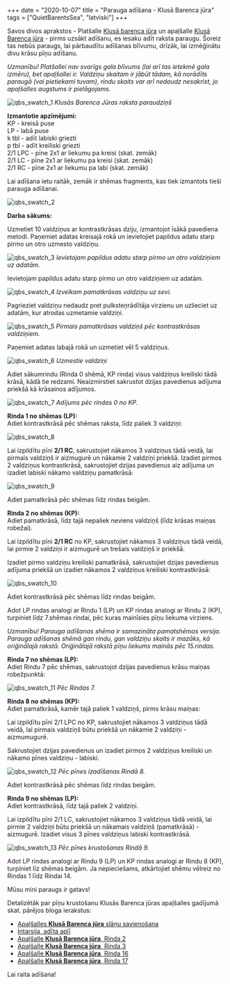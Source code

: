 +++
date = "2020-10-07"
title = "Parauga adīšana - Klusā Barenca jūra"
tags = ["QuietBarentsSea", "latviski"]
+++

Savos divos aprakstos - Platšalle [Klusā barenca jūra](https://www.ravelry.com/patterns/library/quiet-barents-sea-stole) un apaļšalle [Klusā Barenca jūra](https://www.ravelry.com/patterns/library/quiet-barents-sea-cowl) - pirms uzsākt adīšanu, es iesaku adīt raksta paraugu. Šoreiz tas nebūs paraugs, lai pārbaudītu adīšanas blīvumu, drīzāk, lai izmēģinātu divu krāsu pīņu adīšanu.

<!--more-->

*Uzmanību! Platšallei nav svarīgs gala blīvums (lai arī tas ietekmē gala izmēru), bet apaļšallei ir. Valdziņu skaitam ir jābūt tādam, kā norādīts paraugā (vai pietiekami tuvam), rindu skaits var arī nedaudz nesakrist, jo apaļšalles augstums ir pielāgojams.*

![qbs_swatch_1](../images/qbs_swatch_1.webp)
*Klusās Barenca Jūras raksta paraudziņš*

**Izmantotie apzīmējumi:**  
KP - kreisā puse  
LP - labā puse  
k tbl - adīt labiski griezti  
p tbl - adīt kreiliski griezti  
2/1 LPC - pīne 2x1 ar liekumu pa kreisi (skat. zemāk)  
2/1 LC - pīne 2x1 ar liekumu pa kreisi (skat. zemāk)  
2/1 RC - pīne 2x1 ar liekumu pa labi (skat. zemāk)  

Lai adīšana ietu raitāk, zemāk ir shēmas fragments, kas tiek izmantots tieši parauga adīšanai.

![qbs_swatch_2](../images/qbs_swatch_2.webp)

**Darba sākums:**

Uzmetiet 10 valdziņus ar kontrastkrāsas dziju, izmantojot īsākā pavediena metodi. Paņemiet adatas kreisajā rokā un ievietojiet papildus adatu starp pirmo un otro uzmesto valdziņu. 

![qbs_swatch_3](../images/qbs_swatch_3.webp)
*Ievietojam papildus adatu starp pirmo un otro valdziņiem uz adatām.*

Ievietojam papildus adatu starp pirmo un otro valdziņiem uz adatām.

![qbs_swatch_4](../images/qbs_swatch_4.webp)
*Izvelkam pamatkrāsas valdziņu uz sevi.*

Pagrieziet valdziņu nedaudz pret pulksteņrādītāja virzienu un uzlieciet uz adatām, kur atrodas uzmetamie valdziņi.

![qbs_swatch_5](../images/qbs_swatch_5.webp)
*Pirmais pamatkrāsas valdziņš pēc kontrastkrāsas valdziņiem.*

Paņemiet adatas labajā rokā un uzmetiet vēl 5 valdziņus.

![qbs_swatch_6](../images/qbs_swatch_6.webp)
*Uzmestie valdziņi*

Adiet sākumrindu (Rinda 0 shēmā, KP rinda) visus valdziņus kreiliski tādā krāsā, kādā tie redzami. Neaizmirstiet sakrustot dzijas pavedienus adījuma priekšā kā krāsainos adījumos.

![qbs_swatch_7](../images/qbs_swatch_7.webp)
*Adījums pēc rindas 0 no KP.*

**Rinda 1 no shēmas (LP):**  
Adiet kontrastkrāsā pēc shēmas raksta, līdz paliek 3 valdziņi:

![qbs_swatch_8](../images/qbs_swatch_8.webp)

Lai izpildītu pīni **2/1 RC**, sakrustojiet nākamos 3 valdziņus tādā veidā, lai pirmais valdziņš ir aizmugurē un nākamie 2 valdziņi priekšā. Izadiet pirmos 2 valdziņus kontrastkrāsā, sakrustojiet dzijas pavedienus aiz adījuma un izadiet labiski nākamo valdziņu pamatkrāsā:

![qbs_swatch_9](../images/qbs_swatch_9.webp)

Adiet pamatkrāsā pēc shēmas līdz rindas beigām.

**Rinda 2 no shēmas (KP):**  
Adiet pamatkrāsā, līdz tajā nepaliek neviens valdziņš (līdz krāsas maiņas robežai).

Lai izpildītu pīni **2/1 RC** no KP, sakrustojiet nākamos 3 valdziņus tādā veidā, lai pirmie 2 valdziņi ir aizmugurē un trešais valdziņš ir priekšā.

Izadiet pirmo valdziņu kreiliski pamatkrāsā, sakrustojiet dzijas pavedienus adījuma priekšā un izadiet nākamos 2 valdziņus kreiliski kontrastkrāsā:

![qbs_swatch_10](../images/qbs_swatch_10.webp)

Adiet kontrastkrāsā pēc shēmas līdz rindas beigām.

Adot LP rindas analogi ar Rindu 1 (LP) un KP rindas analogi ar Rindu 2 (KP), turpiniet līdz 7.shēmas rindai, pēc kuras mainīsies pīņu liekuma virziens.

*Uzmanību! Parauga adīšanas shēma ir samazināta pamatshēmas versija. Parauga adīšanas shēmā gan rindu, gan valdziņu skaits ir mazāks, kā oriģinālajā rakstā. Oriģinālajā rakstā pīņu liekums mainās pēc 15.rindas.*

**Rinda 7 no shēmas (LP):**  
Adiet Rindu 7 pēc shēmas, sakrustojot dzijas pavedienus krāsu maiņas robežpunktā:

![qbs_swatch_11](../images/qbs_swatch_11.webp)
*Pēc Rindas 7.*

**Rinda 8 no shēmas (KP):**  
Adiet pamatkrāsā, kamēr tajā paliek 1 valdziņš, pirms krāsu maiņas:

Lai izpildītu pīni 2/1 LPC no KP, sakrustojiet nākamos 3 valdziņus tādā veidā, lai pirmais valdziņš būtu priekšā un nākamie 2 valdziņi - aizmumugurē. 

Sakrustojiet dzijas pavedienus un izadiet pirmos 2 valdziņus kreiliski un nākamo pīnes valdziņu - labiski.

![qbs_swatch_12](../images/qbs_swatch_12.webp)
*Pēc pīnes izadīšanas Rindā 8.*

Adiet kontrastkrāsā pēc shēmas līdz rindas beigām.

**Rinda 9 no shēmas (LP):**  
Adiet kontrastkrāsā, līdz tajā paliek 2 valdziņi.

Lai izpildītu pīni 2/1 LC, sakrustojiet nākamos 3 valdziņus tādā veidā, lai pirmie 2 valdziņi būtu priekšā un nākamais valdziņš (pamatkrāsā) - aizmugurē. Izadiet visus 3 pīnes valdziņus labiski kontrastkrāsā.

![qbs_swatch_13](../images/qbs_swatch_13.webp)
*Pēc pīnes krustošanas Rindā 9.*

Adot LP rindas analogi ar Rindu 9 (LP) un KP rindas analogi ar Rindu 8 (KP), turpiniet līz shēmas beigām. Ja nepieciešams, atkārtojiet shēmu vēlreiz no Rindas 1 līdz Rindai 14.

Mūsu mini paraugs ir gatavs!

Detalizētāk par pīņu krustošanu Klusās Barenca jūras apaļšalles gadījumā skat. pārējos bloga ierakstus:
* [Apaļšalles **Klusā Barenca jūra** slāņu savienošana](/post/apaļšalle-klusā-barenca-jūra-slāņu-savienošana/)
* [Intarsija, adīta aplī](/post/intarsija-adot-aplī/)
* [Apaļšalle **Klusā Barenca jūra**, Rinda 2](/post/apaļšalle-klusā-barenca-jūra-rinda-2/)
* [Apaļšalle **Klusā Barenca jūra**, Rinda 3](/post/apaļšalle-klusā-barenca-jūra-rinda-3/)
* [Apaļšalle **Klusā Barenca jūra**, Rinda 16](/post/apaļšalle-klusā-barenca-jūra-rinda-16/)
* [Apaļšalle **Klusā Barenca jūra**, Rinda 17](/post/apaļšalle-klusā-barenca-jūra-rinda-17/)

Lai raita adīšana!
